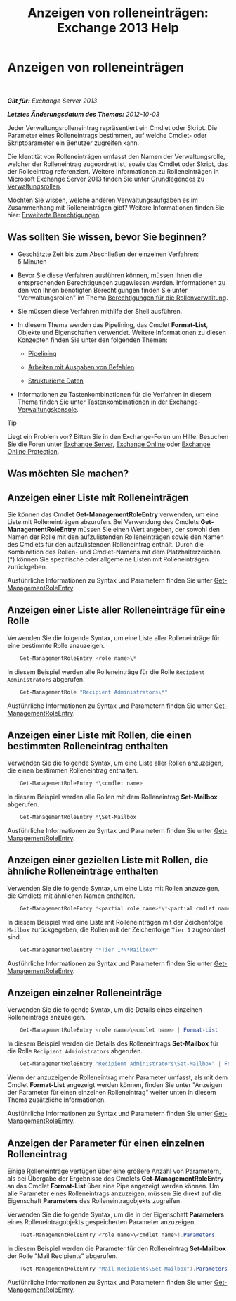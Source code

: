 ﻿---
title: 'Anzeigen von rolleneinträgen: Exchange 2013 Help'
TOCTitle: Anzeigen von rolleneinträgen
ms:assetid: d9bb0d14-db59-456c-8f50-a8d7f7323df9
ms:mtpsurl: https://technet.microsoft.com/de-de/library/Dd351179(v=EXCHG.150)
ms:contentKeyID: 50476871
ms.date: 05/22/2018
mtps_version: v=EXCHG.150
ms.translationtype: MT
---

# Anzeigen von rolleneinträgen

 

_**Gilt für:** Exchange Server 2013_

_**Letztes Änderungsdatum des Themas:** 2012-10-03_

Jeder Verwaltungsrolleneintrag repräsentiert ein Cmdlet oder Skript. Die Parameter eines Rolleneintrags bestimmen, auf welche Cmdlet- oder Skriptparameter ein Benutzer zugreifen kann.

Die Identität von Rolleneinträgen umfasst den Namen der Verwaltungsrolle, welcher der Rolleneintrag zugeordnet ist, sowie das Cmdlet oder Skript, das der Rolleeintrag referenziert. Weitere Informationen zu Rolleneinträgen in Microsoft Exchange Server 2013 finden Sie unter [Grundlegendes zu Verwaltungsrollen](understanding-management-roles-exchange-2013-help.md).

Möchten Sie wissen, welche anderen Verwaltungsaufgaben es im Zusammenhang mit Rolleneinträgen gibt? Weitere Informationen finden Sie hier: [Erweiterte Berechtigungen](advanced-permissions-exchange-2013-help.md).

## Was sollten Sie wissen, bevor Sie beginnen?

  - Geschätzte Zeit bis zum Abschließen der einzelnen Verfahren: 5 Minuten

  - Bevor Sie diese Verfahren ausführen können, müssen Ihnen die entsprechenden Berechtigungen zugewiesen werden. Informationen zu den von Ihnen benötigten Berechtigungen finden Sie unter "Verwaltungsrollen" im Thema [Berechtigungen für die Rollenverwaltung](role-management-permissions-exchange-2013-help.md).

  - Sie müssen diese Verfahren mithilfe der Shell ausführen.

  - In diesem Thema werden das Pipelining, das Cmdlet **Format-List**, Objekte und Eigenschaften verwendet. Weitere Informationen zu diesen Konzepten finden Sie unter den folgenden Themen:
    
      - [Pipelining](https://technet.microsoft.com/de-de/library/aa998260\(v=exchg.150\))
    
      - [Arbeiten mit Ausgaben von Befehlen](working-with-command-output-exchange-2013-help.md)
    
      - [Strukturierte Daten](https://technet.microsoft.com/de-de/library/aa996386\(v=exchg.150\))

  - Informationen zu Tastenkombinationen für die Verfahren in diesem Thema finden Sie unter [Tastenkombinationen in der Exchange-Verwaltungskonsole](keyboard-shortcuts-in-the-exchange-admin-center-exchange-online-protection-help.md).


> [!TIP]
> Liegt ein Problem vor? Bitten Sie in den Exchange-Foren um Hilfe. Besuchen Sie die Foren unter <A href="https://go.microsoft.com/fwlink/p/?linkid=60612">Exchange Server</A>, <A href="https://go.microsoft.com/fwlink/p/?linkid=267542">Exchange Online</A> oder <A href="https://go.microsoft.com/fwlink/p/?linkid=285351">Exchange Online Protection</A>.



## Was möchten Sie machen?

## Anzeigen einer Liste mit Rolleneinträgen

Sie können das Cmdlet **Get-ManagementRoleEntry** verwenden, um eine Liste mit Rolleneinträgen abzurufen. Bei Verwendung des Cmdlets **Get-ManagementRoleEntry** müssen Sie einen Wert angeben, der sowohl den Namen der Rolle mit den aufzulistenden Rolleneinträgen sowie den Namen des Cmdlets für den aufzulistenden Rolleneintrag enthält. Durch die Kombination des Rollen- und Cmdlet-Namens mit dem Platzhalterzeichen (\*) können Sie spezifische oder allgemeine Listen mit Rolleneinträgen zurückgeben.

Ausführliche Informationen zu Syntax und Parametern finden Sie unter [Get-ManagementRoleEntry](https://technet.microsoft.com/de-de/library/dd335210\(v=exchg.150\)).

## Anzeigen einer Liste aller Rolleneinträge für eine Rolle

Verwenden Sie die folgende Syntax, um eine Liste aller Rolleneinträge für eine bestimmte Rolle anzuzeigen.

```powershell
    Get-ManagementRoleEntry <role name>\*
```

In diesem Beispiel werden alle Rolleneinträge für die Rolle `Recipient Administrators` abgerufen.
```powershell
    Get-ManagementRole "Recipient Administrators\*"
```

Ausführliche Informationen zu Syntax und Parametern finden Sie unter [Get-ManagementRoleEntry](https://technet.microsoft.com/de-de/library/dd335210\(v=exchg.150\)).

## Anzeigen einer Liste mit Rollen, die einen bestimmten Rolleneintrag enthalten

Verwenden Sie die folgende Syntax, um eine Liste aller Rollen anzuzeigen, die einen bestimmen Rolleneintrag enthalten.
```powershell
    Get-ManagementRoleEntry *\<cmdlet name>
```

In diesem Beispiel werden alle Rollen mit dem Rolleneintrag **Set-Mailbox** abgerufen.
```powershell
    Get-ManagementRoleEntry *\Set-Mailbox
```

Ausführliche Informationen zu Syntax und Parametern finden Sie unter [Get-ManagementRoleEntry](https://technet.microsoft.com/de-de/library/dd335210\(v=exchg.150\)).

## Anzeigen einer gezielten Liste mit Rollen, die ähnliche Rolleneinträge enthalten

Verwenden Sie die folgende Syntax, um eine Liste mit Rollen anzuzeigen, die Cmdlets mit ähnlichen Namen enthalten.

```powershell
    Get-ManagementRoleEntry *<partial role name>*\*<partial cmdlet name>*
```

In diesem Beispiel wird eine Liste mit Rolleneinträgen mit der Zeichenfolge `Mailbox` zurückgegeben, die Rollen mit der Zeichenfolge `Tier 1` zugeordnet sind.

```powershell
    Get-ManagementRoleEntry "*Tier 1*\*Mailbox*"
```

Ausführliche Informationen zu Syntax und Parametern finden Sie unter [Get-ManagementRoleEntry](https://technet.microsoft.com/de-de/library/dd335210\(v=exchg.150\)).

## Anzeigen einzelner Rolleneinträge

Verwenden Sie die folgende Syntax, um die Details eines einzelnen Rolleneintrags anzuzeigen.

```powershell
    Get-ManagementRoleEntry <role name>\<cmdlet name> | Format-List
```

In diesem Beispiel werden die Details des Rolleneintrags **Set-Mailbox** für die Rolle `Recipient Administrators` abgerufen.

```powershell
    Get-ManagementRoleEntry "Recipient Administrators\Set-Mailbox" | Format-List
```

Wenn der anzuzeigende Rolleneintrag mehr Parameter umfasst, als mit dem Cmdlet **Format-List** angezeigt werden können, finden Sie unter "Anzeigen der Parameter für einen einzelnen Rolleneintrag" weiter unten in diesem Thema zusätzliche Informationen.

Ausführliche Informationen zu Syntax und Parametern finden Sie unter [Get-ManagementRoleEntry](https://technet.microsoft.com/de-de/library/dd335210\(v=exchg.150\)).

## Anzeigen der Parameter für einen einzelnen Rolleneintrag

Einige Rolleneinträge verfügen über eine größere Anzahl von Parametern, als bei Übergabe der Ergebnisse des Cmdlets **Get-ManagementRoleEntry** an das Cmdlet **Format-List** über eine Pipe angezeigt werden können. Um alle Parameter eines Rolleneintrags anzuzeigen, müssen Sie direkt auf die Eigenschaft **Parameters** des Rolleneintragobjekts zugreifen.

Verwenden Sie die folgende Syntax, um die in der Eigenschaft **Parameters** eines Rolleneintragobjekts gespeicherten Parameter anzuzeigen.

```powershell
    (Get-ManagementRoleEntry <role name>\<cmdlet name>).Parameters
```

In diesem Beispiel werden die Parameter für den Rolleneintrag **Set-Mailbox** der Rolle "Mail Recipients" abgerufen.

```powershell
    (Get-ManagementRoleEntry "Mail Recipients\Set-Mailbox").Parameters
```

Ausführliche Informationen zu Syntax und Parametern finden Sie unter [Get-ManagementRoleEntry](https://technet.microsoft.com/de-de/library/dd335210\(v=exchg.150\)).

